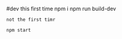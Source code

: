 #dev
    this first time
    npm i
    npm run build-dev
    
    not the first timr
    
    npm start

